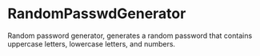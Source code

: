 # RandomPasswdGenerator
Random password generator, generates a random password that contains uppercase letters, lowercase letters, and numbers. 
